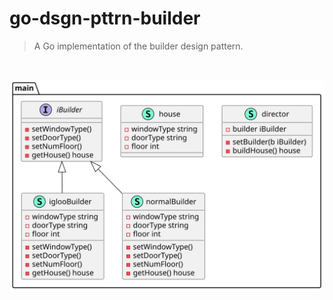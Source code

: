 # go-dsgn-pttrn-builder

> A Go implementation of the builder design pattern.

&nbsp;

<p>
  <img src="./go-dsgn-pttrn-builder.svg">
</p>

